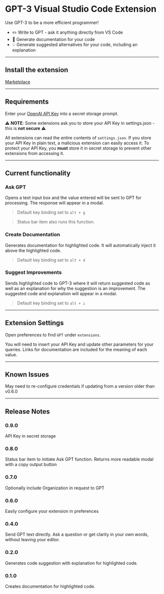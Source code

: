 # GPT-3 Visual Studio Code Extension
Use GPT-3 to be a more efficient programmer!

- ✏️ Write to GPT - ask it anything directly from VS Code
- 📖 Generate documentation for your code
- 💡 Generate suggested alternatives for your code, including an explanation

---

## Install the extension

[Marketplace](https://marketplace.visualstudio.com/items?itemName=Arrendy.gpt3-vscode-extension)

---
## Requirements
Enter your [OpenAI API Key](https://beta.openai.com/signup) into a secret storage prompt.

⚠️ **NOTE**: Some extensions ask you to store your API Key in settings.json - this is **not secure** ⚠️

All extensions can read the entire contents of `settings.json`. If you store your API Key in plain text, a malicious extension can easily access it. To protect your API Key, you **must** store it in secret storage to prevent other extensions from accessing it.

--- 

## Current functionality
### Ask GPT
Opens a text input box and the value entered will be sent to GPT for processing. The response will appear in a modal.

> Default key binding set to `alt + g`

> Status bar item also runs this function.

### Create Documentation
Generates documentation for highlighted code. It will automatically inject it above the highlighted code.

> Default key binding set to `alt + d`

### Suggest Improvements
Sends highlighted code to GPT-3 where it will return suggested code as well as an explanation for why the suggestion is an improvement. The suggested code and explanation will appear in a modal.

> Default key binding set to `alt + i`



---
## Extension Settings
Open preferences to find `GPT` under `extensions`. 

You will need to insert your API Key and update other parameters for your queries. Links for documentation are included for the meaning of each value.

---

## Known Issues
May need to re-configure credentials if updating from a version older than v0.6.0

---

## Release Notes

### 0.9.0
API Key in secret storage

### 0.8.0
Status bar item to initiate Ask GPT function. Returns more readable modal with a copy output button

### 0.7.0
Optionally include Organization in request to GPT

### 0.6.0
Easily configure your extension in preferences

### 0.4.0
Send GPT text directly. Ask a question or get clarity in your own words, without leaving your editor.

### 0.2.0
Generates code suggestion with explanation for highlighted code.

### 0.1.0
Creates documentation for highlighted code.
